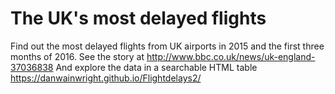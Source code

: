 # The UK's most delayed flights
Find out the most delayed flights from UK airports in 2015 and the first three months of 2016.
See the story at http://www.bbc.co.uk/news/uk-england-37036838
And explore the data in a searchable HTML table https://danwainwright.github.io/Flightdelays2/
